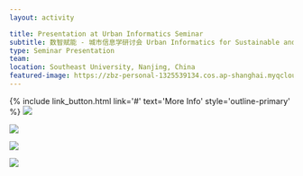 ```yaml
---
layout: activity

title: Presentation at Urban Informatics Seminar
subtitle: 数智赋能 - 城市信息学研讨会 Urban Informatics for Sustainable and Livable Cities
type: Seminar Presentation
team: 
location: Southeast University, Nanjing, China
featured-image: https://zbz-personal-1325539134.cos.ap-shanghai.myqcloud.com/image/20241127140932.png
---
```


{% include link_button.html link='#' text='More Info' style='outline-primary' %}
![](https://zbz-personal-1325539134.cos.ap-shanghai.myqcloud.com/image/20241127140932.png)

![](https://zbz-personal-1325539134.cos.ap-shanghai.myqcloud.com/image/20241127141244.png)

![](https://zbz-personal-1325539134.cos.ap-shanghai.myqcloud.com/image/20241127140918.png)

![](https://zbz-personal-1325539134.cos.ap-shanghai.myqcloud.com/image/IMG_20241116_083910_1.jpg)